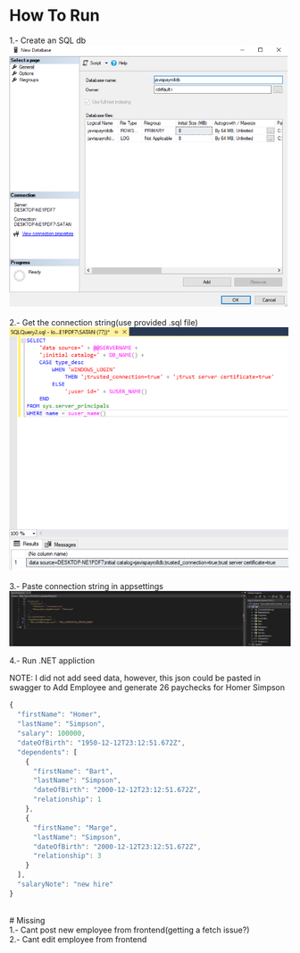 # How To Run 

1.- Create an SQL db
<br />
<img src="https://raw.githubusercontent.com/javiG808/PaylocityBenefitsCalculatorSeed/master/addDb.png" width="500">
<br />
<br />
2.- Get the connection string(use provided .sql file)
<br />
<img src="https://raw.githubusercontent.com/javiG808/PaylocityBenefitsCalculatorSeed/master/getConnectionString.png" width="500">
<br />
<br />
3.- Paste connection string in appsettings
<br />
<img src="https://raw.githubusercontent.com/javiG808/PaylocityBenefitsCalculatorSeed/master/appSettings.png" width="800">

4.- Run .NET appliction

NOTE: I did not add seed data, however, this json could be pasted in swagger to Add Employee and generate 26 paychecks for Homer Simpson

```javascript
{
  "firstName": "Homer",
  "lastName": "Simpson",
  "salary": 100000,
  "dateOfBirth": "1950-12-12T23:12:51.672Z",
  "dependents": [
    {
      "firstName": "Bart",
      "lastName": "Simpson",
      "dateOfBirth": "2000-12-12T23:12:51.672Z",
      "relationship": 1
    },
	{
      "firstName": "Marge",
      "lastName": "Simpson",
      "dateOfBirth": "2000-12-12T23:12:51.672Z",
      "relationship": 3
    }
  ],
  "salaryNote": "new hire"
}
```
<br />
# Missing
<br />
1.- Cant post new employee from frontend(getting a fetch issue?)<br />
2.- Cant edit employee from frontend <br />
